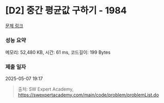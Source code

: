 # [D2] 중간 평균값 구하기 - 1984 

[문제 링크](https://swexpertacademy.com/main/code/problem/problemDetail.do?contestProbId=AV5Pw_-KAdcDFAUq) 

### 성능 요약

메모리: 52,480 KB, 시간: 61 ms, 코드길이: 199 Bytes

### 제출 일자

2025-05-07 19:17



> 출처: SW Expert Academy, https://swexpertacademy.com/main/code/problem/problemList.do